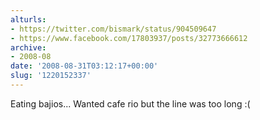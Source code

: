 ```yaml
---
alturls:
- https://twitter.com/bismark/status/904509647
- https://www.facebook.com/17803937/posts/32773666612
archive:
- 2008-08
date: '2008-08-31T03:12:17+00:00'
slug: '1220152337'
---
```


Eating bajios... Wanted cafe rio but the line was too long :(

